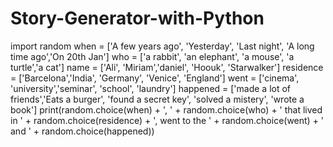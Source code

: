 # Story-Generator-with-Python

import random
when = ['A few years ago', 'Yesterday', 'Last night', 'A long time ago','On 20th Jan']
who = ['a rabbit', 'an elephant', 'a mouse', 'a turtle','a cat']
name = ['Ali', 'Miriam','daniel', 'Hoouk', 'Starwalker']
residence = ['Barcelona','India', 'Germany', 'Venice', 'England']
went = ['cinema', 'university','seminar', 'school', 'laundry']
happened = ['made a lot of friends','Eats a burger', 'found a secret key', 'solved a mistery', 'wrote a book']
print(random.choice(when) + ', ' + random.choice(who) + ' that lived in ' + random.choice(residence) + ', went to the ' + random.choice(went) + ' and ' + random.choice(happened))
